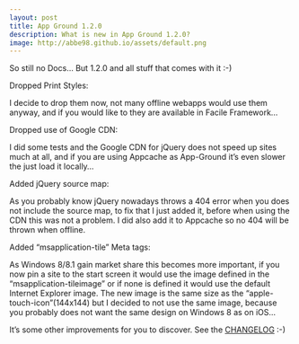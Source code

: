 ```yaml
---
layout: post
title: App Ground 1.2.0
description: What is new in App Ground 1.2.0?
image: http://abbe98.github.io/assets/default.png
---
```

So still no Docs… But 1.2.0 and all stuff that comes with it :-)

Dropped Print Styles\:

I decide to drop them now, not many offline webapps would use them anyway, and if you would like to they are available in Facile Framework…

Dropped use of Google CDN\:

I did some tests and the Google CDN for jQuery does not speed up sites much at all, and if you are using Appcache as App-Ground it’s even slower the just load it locally…

Added jQuery source map\:

As you probably know jQuery nowadays throws a 404 error when you does not include the source map, to fix that I just added it, before when using the CDN this was not a problem. I did also add it to Appcache so no 404 will be thrown when offline.

Added “msapplication-tile” Meta tags\:

As Windows 8/8.1 gain market share this becomes more important, if you now pin a site to the start screen it would use the image defined in the “msapplication-tileimage” or if none is defined it would use the default Internet Explorer image. The new image is the same size as the “apple-touch-icon”(144x144) but I decided to not use the same image, because you probably does not want the same design on Windows 8 as on iOS…

It’s some other improvements for you to discover. See the [CHANGELOG][1] :-)

[1]: https://github.com/Abbe98/App-Ground/blob/master/CHANGELOG.md
